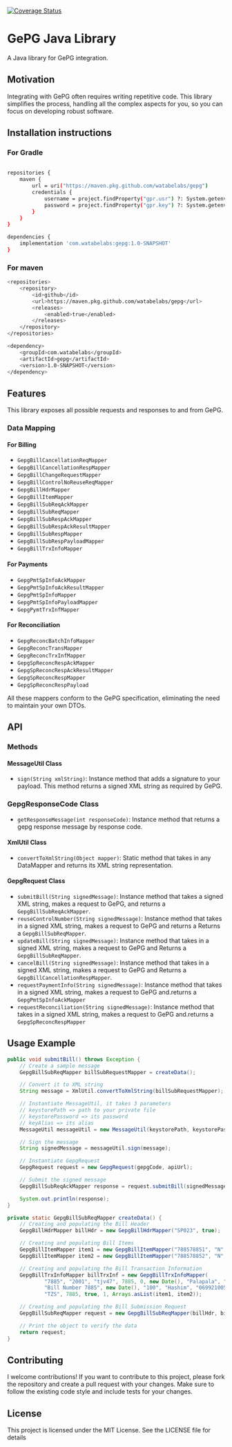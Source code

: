 [![Coverage Status](https://coveralls.io/repos/github/zechtz/gepg-java/badge.svg?branch=main)](https://coveralls.io/github/zechtz/gepg-java?branch=main)

# GePG Java Library

A Java library for GePG integration.

## Motivation

Integrating with GePG often requires writing repetitive code. This library simplifies the process, handling all the complex aspects for you, so you can focus on developing robust software.

## Installation instructions

### For Gradle

```sh

repositories {
    maven {
        url = uri("https://maven.pkg.github.com/watabelabs/gepg")
        credentials {
            username = project.findProperty("gpr.usr") ?: System.getenv("GITHUB_ACTOR")
            password = project.findProperty("gpr.key") ?: System.getenv("GITHUB_TOKEN")
        }
    }
}

dependencies {
    implementation 'com.watabelabs:gepg:1.0-SNAPSHOT'
}
```

### For maven

```sh
<repositories>
    <repository>
        <id>github</id>
        <url>https://maven.pkg.github.com/watabelabs/gepg</url>
        <releases>
            <enabled>true</enabled>
        </releases>
    </repository>
</repositories>

<dependency>
    <groupId>com.watabelabs</groupId>
    <artifactId>gepg</artifactId>
    <version>1.0-SNAPSHOT</version>
</dependency>
```

## Features

This library exposes all possible requests and responses to and from GePG.

### Data Mapping

#### For Billing

-   `GepgBillCancellationReqMapper`
-   `GepgBillCancellationRespMapper`
-   `GepgBillChangeRequestMapper`
-   `GepgBillControlNoReuseReqMapper`
-   `GepgBillHdrMapper`
-   `GepgBillItemMapper`
-   `GepgBillSubReqAckMapper`
-   `GepgBillSubReqMapper`
-   `GepgBillSubRespAckMapper`
-   `GepgBillSubRespAckResultMapper`
-   `GepgBillSubRespMapper`
-   `GepgBillSubRespPayloadMapper`
-   `GepgBillTrxInfoMapper`

#### For Payments

-   `GepgPmtSpInfoAckMapper`
-   `GepgPmtSpInfoAckResultMapper`
-   `GepgPmtSpInfoMapper`
-   `GepgPmtSpInfoPayloadMapper`
-   `GepgPymtTrxInfMapper`

#### For Reconciliation

-   `GepgReconcBatchInfoMapper`
-   `GepgReconcTransMapper`
-   `GepgReconcTrxInfMapper`
-   `GepgSpReconcRespAckMapper`
-   `GepgSpReconcRespAckResultMapper`
-   `GepgSpReconcRespMapper`
-   `GepgSpReconcRespPayload`

All these mappers conform to the GePG specification, eliminating the need to maintain your own DTOs.

## API

### Methods

#### MessageUtil Class

-   `sign(String xmlString)`: Instance method that adds a signature to your payload. This method returns a signed XML string as required by GePG.

### GepgResponseCode Class

-   `getResponseMessage(int responseCode)`: Instance method that returns a gepg response message
    by response code.

#### XmlUtil Class

-   `convertToXmlString(Object mapper)`: Static method that takes in any DataMapper and returns its XML string representation.

#### GepgRequest Class

-   `submitBill(String signedMessage)`: Instance method that takes a signed XML string, makes a request to GePG, and returns a `GepgBillSubReqAckMapper`.
-   `reuseControlNumber(String signedMessage)`: Instance method that takes in a signed XML string, makes a request to GePG and returns a Returns a `GepgBillSubReqMapper`.
-   `updateBill(String signedMessage)`: Instance method that takes in a signed XML string, makes a request to GePG and Returns a `GepgBillSubReqMapper`.
-   `cancelBill(String signedMessage)`: Instance method that takes in a signed XML string, makes a request to GePG and Returns a `GepgBillCancellationRespMapper`.
-   `requestPaymentInfo(String signedMessage)`: Instance method that takes in a signed XML string, makes a request to GePG and.returns a `GepgPmtSpInfoAckMapper`
-   `requestReconciliation(String signedMessage)`: Instance method that takes in a signed XML string, makes a request to GePG and.returns a `GepgSpReconcRespMapper`

## Usage Example

```java
public void submitBill() throws Exception {
    // Create a sample message
    GepgBillSubReqMapper billSubRequestMapper = createData();

    // Convert it to XML string
    String message = XmlUtil.convertToXmlString(billSubRequestMapper);

    // Instantiate MessageUtil, it takes 3 parameters
    // keystorePath => path to your private file
    // keystorePassword => its password
    // keyAlias => its alias
    MessageUtil messageUtil = new MessageUtil(keystorePath, keystorePassword, keyAlias);

    // Sign the message
    String signedMessage = messageUtil.sign(message);

    // Instantiate GepgRequest
    GepgRequest request = new GepgRequest(gepgCode, apiUrl);

    // Submit the signed message
    GepgBillSubReqAckMapper response = request.submitBill(signedMessage);

    System.out.println(response);
}

private static GepgBillSubReqMapper createData() {
    // Creating and populating the Bill Header
    GepgBillHdrMapper billHdr = new GepgBillHdrMapper("SP023", true);

    // Creating and populating Bill Items
    GepgBillItemMapper item1 = new GepgBillItemMapper("788578851", "N", 7885.00, 7885.00, 0.00, "140206");
    GepgBillItemMapper item2 = new GepgBillItemMapper("788578852", "N", 7885.00, 7885.00, 0.00, "140206");

    // Creating and populating the Bill Transaction Information
    GepgBillTrxInfoMapper billTrxInf = new GepgBillTrxInfoMapper(
            "7885", "2001", "tjv47", 7885, 0, new Date(), "Palapala", "Charles Palapala",
            "Bill Number 7885", new Date(), "100", "Hashim", "0699210053", "charlestp@yahoo.com",
            "TZS", 7885, true, 1, Arrays.asList(item1, item2));

    // Creating and populating the Bill Submission Request
    GepgBillSubReqMapper request = new GepgBillSubReqMapper(billHdr, billTrxInf);

    // Print the object to verify the data
    return request;
}

```

## Contributing

I welcome contributions! If you want to contribute to this project, please fork the repository and create a pull request with your changes. Make sure to follow the existing code style and include tests for your changes.

## License

This project is licensed under the MIT License. See the LICENSE file for details
